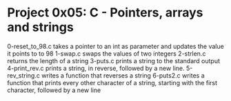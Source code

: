 # Project 0x05:  C - Pointers, arrays and strings
0-reset_to_98.c takes a pointer to an int as parameter and updates the value it points to to 98
1-swap.c swaps the values of two integers
2-strlen.c returns the length of a string
3-puts.c prints a string to the standard output
4-print_rev.c prints a string, in reverse, followed by a new line.
5-rev_string.c writes a function that reverses a string
6-puts2.c writes a function that prints every other character of a string, starting with the first character, followed by a new line
